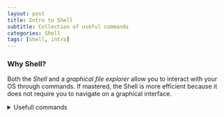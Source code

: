 ```yaml
---
layout: post
title: Intro to Shell
subtitle: Collection of useful commands
categories: Shell
tags: [Shell, intro]
---
```


### Why Shell?

Both the *Shell* and a *graphical file explorer* allow you to interact with your OS through commands. If mastered, the Shell is more efficient because it does not require you to navigate on a graphical interface.

<details>
<summary>Usefull commands</summary>

#### What is my current working directory?

```bash
pwd
```

#### What files do I have in my directory?

```bash
ls
```

#### Indicate a relative path

```bash
/
```

#### Change the directory
```bash
cd
```
##### current directory
```bash
.
```

##### parent directory

```bash
..
```

##### home directory

```bash
~
```
</details>

